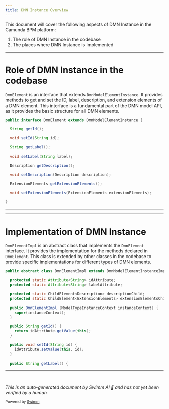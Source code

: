 ```yaml
---
title: DMN Instance Overview
---
```

This document will cover the following aspects of DMN Instance in the Camunda BPM platform:

1. The role of DMN Instance in the codebase
2. The places where DMN Instance is implemented

<SwmSnippet path="/model-api/dmn-model/src/main/java/org/camunda/bpm/model/dmn/instance/DmnElement.java" line="19">

---

# Role of DMN Instance in the codebase

`DmnElement` is an interface that extends `DmnModelElementInstance`. It provides methods to get and set the ID, label, description, and extension elements of a DMN element. This interface is a fundamental part of the DMN model API, as it provides the basic structure for all DMN elements.

```java
public interface DmnElement extends DmnModelElementInstance {

  String getId();

  void setId(String id);

  String getLabel();

  void setLabel(String label);

  Description getDescription();

  void setDescription(Description description);

  ExtensionElements getExtensionElements();

  void setExtensionElements(ExtensionElements extensionElements);

}
```

---

</SwmSnippet>

<SwmSnippet path="/model-api/dmn-model/src/main/java/org/camunda/bpm/model/dmn/impl/instance/DmnElementImpl.java" line="34">

---

# Implementation of DMN Instance

`DmnElementImpl` is an abstract class that implements the `DmnElement` interface. It provides the implementation for the methods declared in `DmnElement`. This class is extended by other classes in the codebase to provide specific implementations for different types of DMN elements.

```java
public abstract class DmnElementImpl extends DmnModelElementInstanceImpl implements DmnElement {

  protected static Attribute<String> idAttribute;
  protected static Attribute<String> labelAttribute;

  protected static ChildElement<Description> descriptionChild;
  protected static ChildElement<ExtensionElements> extensionElementsChild;

  public DmnElementImpl (ModelTypeInstanceContext instanceContext) {
    super(instanceContext);
  }

  public String getId() {
    return idAttribute.getValue(this);
  }

  public void setId(String id) {
    idAttribute.setValue(this, id);
  }

  public String getLabel() {
```

---

</SwmSnippet>

&nbsp;

*This is an auto-generated document by Swimm AI 🌊 and has not yet been verified by a human*

<SwmMeta version="3.0.0" repo-id="Z2l0aHViJTNBJTNBREVNTy1jYW11bmRhLWJwbS1wbGF0Zm9ybSUzQSUzQXN3aW1taW8=" repo-name="DEMO-camunda-bpm-platform"><sup>Powered by [Swimm](/)</sup></SwmMeta>
